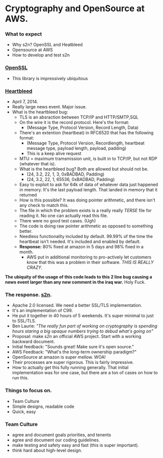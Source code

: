 Cryptography and OpenSource at AWS.
===================================

###  What to expect

* Why s2n? OpenSSL and Heatbleed
* Opensource at AWS
* How to develop and test s2n

###  [OpenSSL](https://www.openssl.org)

* This library is impressively ubiquitous 

### [Heartbleed](https://en.wikipedia.org/wiki/Heartbleed)

* April 7, 2014. 
* Really large news event. Major issue.
* What is the heartbleed bug:
    * TLS is an absraction between TCP/IP and HTTP/SMTP,SQL
    * On the wire it is the record protocol. Here's the format:
        * (Message Type, Protocol Version, Record Length, Data)
    * There's an extention (heartbeat) in RFC6520 that has the following format:
        * (Message Type, Protocol Version, Recordlength, heartbeat message type, payload length, payload, padding)
        * This is a keep alive request
    * MTU = maximum tramsmission unit, is built in to TCP/IP, but not RDP (whatever that is).
    * What is the heartbleed bug? Both are allowed but should not be.
        * (24, 3.2, 22, 1, 3, 0xBADBAD, Padding)
        * (24, 3.2, 22, 1, 65536, 0xBADBAD, Padding)
    * Easy to exploit to ask for 64k of data of whatever data just happened in memory. It's the last payload length. That landed in memory that it returned
    * How is this possible? It was doing pointer arithmetic, and there isn't any check to match this.
    * The file in which the problem exists is a really really *TERSE* file for reading it. No one can actually read this file.
    * There were no good test cases. (Ugh)
    * The code is doing raw pointer arithmetic as opposed to something better.
    * Needless functionality included by default. 99.99% of the time the heartbeat isn't needed. It's included and enabled by default.
    * __Response:__ 80% fixed at amazon in 5 days and 98% fixed in a month.
        * AWS put in additional monitoring to pro-actively let customers know that this was a problem in their software. *THIS IS REALLY CRAZY.*

__The ubiquity of the usage of this code leads to this 2 line bug causing a news event larger than any new comment in the iraq war.__ Holy Fuck.

### The response. [s2n](https://github.com/awslabs/s2n).

* Apache 2.0 licensed. We need a better SSL/TLS implementation.
* It's an implementation of C99.
* He put it together in 40 hours of 5 weekends. It's super minimal to just to SSL/TLS.
* Ben Laurie: *"The really fun part of working on cryptography is spending hours staring a big opaque numbers trying to debud what's going on"*
* Proposal: make *s2n* an official AWS project. Start with a working backward document.
* Initial feedback: "Sounds great! Make sure it's open source."
* AWS Feedback: "What's the long-term ownership paradigm?"
* OpenSource at amazon is super mellow. WOA!
* Their processes are super rigorous. This is fairly impressive.
* How to actually get this fully running generally. That initial implementation was for one case, but there are a ton of cases on how to run this.

### Things to focus on.

* Team Culture
* Simple designs, readable code
* Quick, easy

### Team Culture

* agree and document goals priorities, and tenents
* agree and document our coding guidelines.
* make testing and safety easy and fast (this is super important).
* think hard about high-level design.

###
